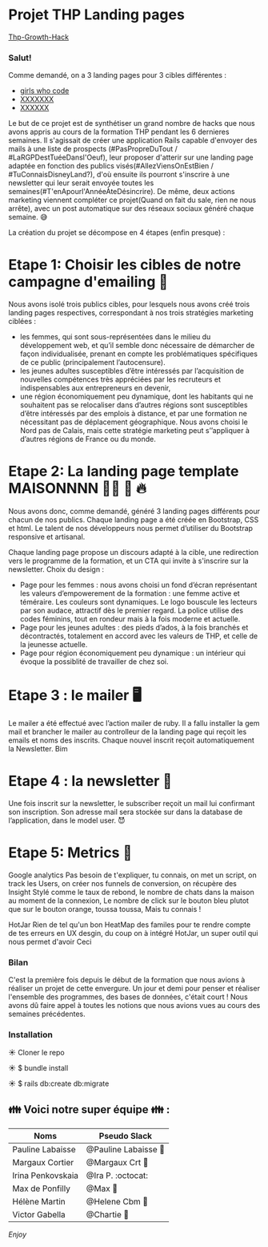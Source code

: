 # Projet THP Landing pages
 <a href="https://save-the-world-with-code.herokuapp.com">Thp-Growth-Hack</a>

### Salut!

Comme demandé, on a 3 landing pages pour 3 cibles différentes : 
- <a href="https://save-the-world-with-code.herokuapp.com" target="_blank">girls who code</a>
- <a href="https://thp-growth-hack.herokuapp.com/hometwo/" target="_blank">XXXXXXX</a>
- <a href="https://thp-growth-hack.herokuapp.com/homethree/" target="_blank">XXXXXX</a>

Le but de ce projet est de synthétiser un grand nombre de hacks que nous avons appris au cours de la formation THP pendant les 6 dernieres semaines. 
Il s'agissait de créer une application Rails capable d'envoyer des mails à une liste de prospects (#PasPropreDuTout / #LaRGPDestTuéeDansl'Oeuf), leur proposer d'atterir sur une landing page adaptée en fonction des publics visés(#AllezViensOnEstBien / #TuConnaisDisneyLand?), d'où ensuite ils pourront s'inscrire à une newsletter qui leur serait envoyée toutes les semaines(#T'enApourl'AnnéeÀteDésincrire). 
De même, deux actions marketing viennent compléter ce projet(Quand on fait du sale, rien ne nous arrête), avec un post automatique sur des réseaux sociaux généré chaque semaine. 😅

La création du projet se décompose en 4 étapes (enfin presque) :

# Etape 1: Choisir les cibles de notre campagne d'emailing 🎯

Nous avons isolé trois publics cibles, pour lesquels nous avons créé trois landing pages respectives, correspondant à nos trois stratégies marketing ciblées : 
- les femmes, qui sont sous-représentées dans le milieu du développement web, et qu’il semble donc nécessaire de démarcher de façon individualisée, prenant en compte les problématiques spécifiques de ce public (principalement l’autocensure).
- les jeunes adultes susceptibles d’être intéressés par l’acquisition de nouvelles compétences très appréciées par les recruteurs et indispensables aux entrepreneurs en devenir,
- une région économiquement peu dynamique, dont les habitants qui ne souhaitent pas se relocaliser dans d’autres régions sont susceptibles d’être intéressés par des emplois à distance, et par une formation ne nécessitant pas de déplacement géographique. Nous avons choisi le Nord pas de Calais, mais cette stratégie marketing peut s’’appliquer à d’autres régions de France ou du monde. 

# Etape 2: La landing page template MAISONNNN 👨‍💻  💪 🔥

Nous avons donc, comme demandé, généré 3 landing pages différents pour chacun de nos publics. Chaque landing page a été créée en Bootstrap, CSS et html. Le talent de nos développeurs nous permet d’utiliser du Bootstrap responsive et artisanal.

Chaque landing page propose un discours adapté à la cible, une redirection vers le programme de la formation, et un CTA qui invite à s'inscrire sur la newsletter.
Choix du design : 
- Page pour les femmes : nous avons choisi un fond d’écran représentant les valeurs d’empowerement de la formation : une femme active et téméraire. Les couleurs sont dynamiques. Le logo bouscule les lecteurs par son audace, attractif dès le premier regard. La police utilise des codes féminins,  tout en rondeur mais à la fois moderne et actuelle.
- Page pour les jeunes adultes : des pieds d’ados, à la fois branchés et décontractés, totalement en accord avec les valeurs de THP, et celle de la jeunesse actuelle.
- Page pour région économiquement peu dynamique : un intérieur qui évoque la possiblité de travailler de chez soi.

# Etape 3 : le mailer 🖥

Le mailer a été effectué avec l’action mailer de ruby. Il a fallu installer la gem mail et  brancher le mailer au controlleur de la landing page qui reçoit les emails et noms des inscrits. Chaque nouvel inscrit reçoit automatiquement la Newsletter. Bim

# Etape 4 : la newsletter 💌

Une fois inscrit sur la newsletter, le subscriber reçoit un mail lui confirmant son inscription. Son adresse mail sera stockée sur dans la database de l’application, dans le model user. 😈

# Etape 5: Metrics 🔁

Google analytics 
Pas besoin de t'expliquer, tu connais, on met un script, on track les Users, on créer nos funnels de conversion, on récupère des Insight Stylé comme le taux de rebond, le nombre de chats dans la maison au moment de la connexion, Le nombre de click sur le bouton bleu plutot que sur le bouton orange, toussa toussa, Mais tu connais !


HotJar
Rien de tel qu'un bon HeatMap des familes pour te rendre compte de tes erreurs en UX desgin, du coup on à intégré HotJar, un super outil qui nous permet d'avoir Ceci 

### Bilan

C'est la première fois depuis le début de la formation que nous avions à réaliser un projet de cette envergure. Un jour et demi pour penser et réaliser l'ensemble des programmes, des bases de données, c'était court ! Nous avons dû faire appel à toutes les notions que nous avions vues au cours des semaines précédentes.

### Installation

☀️   Cloner le repo

☀️   $ bundle install

☀️   $ rails db:create db:migrate

## :family: Voici notre super équipe :family: :

Noms | Pseudo Slack
------------ | -------------
Pauline Labaisse | @Pauline Labaisse :baby_chick:
Margaux Cortier | @Margaux Crt :penguin:
Irina Penkovskaia | @Ira P. :octocat:
Max de Ponfilly | @Max :tiger:
Hélène Martin | @Helene Cbm :panda_face:
Victor Gabella | @Chartie :bear:

*Enjoy*
